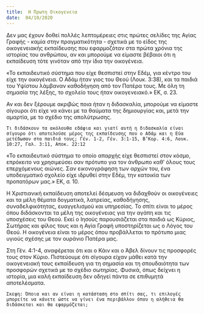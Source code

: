 ```yaml
---
title:  Η Πρωτη Οικογενεια
date:  04/10/2020
---
```


Δεν μας έχουν δοθεί πολλές λεπτομέρειες στις πρώτες σελίδες της Αγίας Γραφής - καμία στην πραγματικότητα - σχετικά με το είδος της οικογενειακής εκπαίδευσης που εφαρμοζόταν στα πρώτα χρόνια της ιστορίας του ανθρώπου, αν και μπορούμε να είμαστε βέβαιοι ότι η εκπαίδευση τότε γινόταν από την ίδια την οικογένεια.

«Το εκπαιδευτικό σύστημα που είχε θεσπιστεί στην Εδέμ, για κέντρο του είχε την οικογένεια. Ο Αδάμ ήταν γιος του Θεού (Λουκ. 3:38), και τα παιδιά του Υψίστου λάμβαναν καθοδήγηση από τον Πατέρα τους. Με όλη τη σημασία της λέξης, το σχολείο τους ήταν οικογενειακό.» ΕΚ, σ. 23.

Αν και δεν ξέρουμε ακριβώς ποια ήταν η διδασκαλία, μπορούμε να είμαστε σίγουροι ότι είχε να κάνει με τα θαύματα της δημιουργίας και, μετά την αμαρτία, με το σχέδιο της απολύτρωσης.

`Τι διδάσκουν τα ακόλουθα εδάφια και γιατί αυτή η διδασκαλία είναι σίγουρο ότι αποτελούσε μέρος της εκπαίδευσης που ο Αδάμ και η Εύα μετέδωσαν στα παιδιά τους; Γέν. 1-2, Γέν. 3:1-15, Β’Κορ. 4:6, Λουκ. 10:27, Γαλ. 3:11, Αποκ. 22:12`

«Το εκπαιδευτικό σύστημα το οποίο απαρχής είχε θεσπιστεί στον κόσμο, επρόκειτο να χρησιμεύσει σαν πρότυπο για τον άνθρωπο καθ’ όλους τους επερχόμενους αιώνες. Σαν εικονογράφηση των αρχών του, ένα υποδειγματικό σχολείο είχε ιδρυθεί στην Εδέμ, την κατοικία των προπατόρων μας.» ΕΚ, σ. 10.

Η Χριστιανική εκπαίδευση αποτελεί δέσμευση να διδαχθούν οι οικογένειες και τα μέλη θέματα δογματικά, λατρείας, καθοδήγησης, συναδελφικότητας, ευαγγελισμού και υπηρεσίας. Το σπίτι είναι το μέρος όπου διδάσκονται τα μέλη της οικογένειας για την αγάπη και τις υποσχέσεις του Θεού. Εκεί ο Ιησούς παρουσιάζεται στα παιδιά ως Κύριος, Σωτήρας και φίλος τους και η Αγία Γραφή υποστηρίζεται ως ο Λόγος του Θεού. H οικογένεια είναι το μέρος όπου προβάλλεται το πρότυπο μιας υγιούς σχέσης με τον ουράνιο Πατέρα μας.

Στη Γέν. 4:1-4, αναφέρεται ότι και ο Κάιν και ο Άβελ δίνουν τις προσφορές τους στον Κύριο. Πιστεύουμε ότι σίγουρα είχαν μάθει κατά την οικογενειακή τους εκπαίδευση για τη σημασία και τη σπουδαιότητα των προσφορών σχετικά με το σχέδιο σωτηρίας. Φυσικά, όπως δείχνει η ιστορία, μια καλή εκπαίδευση δεν οδηγεί πάντα σε επιθυμητά αποτελέσματα.

`Σκεψη: Όποια και αν είναι η κατάσταση στο σπίτι σας, τι επιλογές μπορείτε να κάνετε ώστε να γίνει ένα περιβάλλον όπου η αλήθεια θα διδάσκεται και θα εφαρμόζεται;`